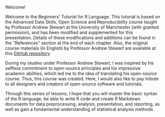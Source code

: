 Welcome! 

Welcome to the Beginners' Tutorial for R Language. This tutorial is based on the Advanced Data Skills, Open Science and Reproducibility course taught by Professor Andrew Stewart at the University of Manchester (with granted permission), and has been modified and supplemented for this presentation. Details of these modifications and additions can be found in the "References" section at the end of each chapter. Also, the original course materials (in English) by Professor Andrew Stewart are available at this [GitHub repository](https://github.com/ajstewartlang/MRes_BIOL63101).

During my studies under Professor Andrew Stewart, I was inspired by his selfless commitment to open-source principles and his impressive academic abilities, which led me to the idea of translating his open-source course. Thus, this course was created. Here, I would also like to pay tribute to all designers and creators of open-source software and tutorials.

Through this series of lessons, I hope that you will master the basic syntax of the R language, be able to write R code and create R Markdown documents for data preprocessing, analysis, presentation, and reporting, as well as gain a fundamental understanding of statistical analysis methods.
